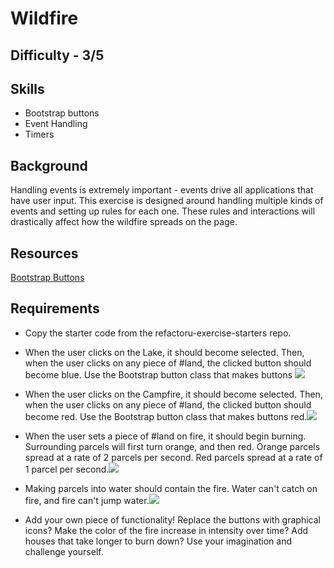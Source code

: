 Wildfire
=========

Difficulty - 3/5
---------

Skills
-------
- Bootstrap buttons
- Event Handling
- Timers

Background
----------
Handling events is extremely important - events drive all applications that have user input.  This exercise is designed around handling multiple kinds of events and setting up rules for each one.  These rules and interactions will drastically affect how the wildfire spreads on the page.

Resources
--------
<a href="http://getbootstrap.com/css/#buttons">Bootstrap Buttons</a>

Requirements
---------
- Copy the starter code from the refactoru-exercise-starters repo.

- When the user clicks on the Lake, it should become selected. Then, when the user clicks on any piece of #land, the clicked button should become blue. Use the Bootstrap button class that makes buttons <img src="https://ru-student-site.s3.amazonaws.com/wildfire_1.png">
- When the user clicks on the Campfire, it should become selected. Then, when the user clicks on any piece of #land, the clicked button should become red. Use the Bootstrap button class that makes buttons red.<img src="https://ru-student-site.s3.amazonaws.com/wildfire_2.png">
- When the user sets a piece of #land on fire, it should begin burning. Surrounding parcels will first turn orange, and then red. Orange parcels spread at a rate of 2 parcels per second. Red parcels spread at a rate of 1 parcel per second.<img src="https://ru-student-site.s3.amazonaws.com/wildfire_3.png">
- Making parcels into water should contain the fire. Water can't catch on fire, and fire can't jump water.<img src="https://ru-student-site.s3.amazonaws.com/wildfire_4.png">
- Add your own piece of functionality! Replace the buttons with graphical icons? Make the color of the fire increase in intensity over time? Add houses that take longer to burn down? Use your imagination and challenge yourself.